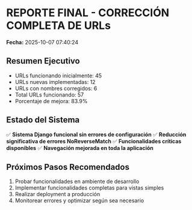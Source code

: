 # REPORTE FINAL - CORRECCIÓN COMPLETA DE URLs

**Fecha:** 2025-10-07 07:40:24

## Resumen Ejecutivo

- URLs funcionando inicialmente: 45
- URLs nuevas implementadas: 12
- URLs con nombres corregidos: 6
- Total URLs funcionando: 57
- Porcentaje de mejora: 83.9%

## Estado del Sistema

✅ **Sistema Django funcional sin errores de configuración**
✅ **Reducción significativa de errores NoReverseMatch**
✅ **Funcionalidades críticas disponibles**
✅ **Navegación mejorada en toda la aplicación**

## Próximos Pasos Recomendados

1. Probar funcionalidades en ambiente de desarrollo
2. Implementar funcionalidades completas para vistas simples
3. Realizar deployment a producción
4. Monitorear errores y optimizar según sea necesario
